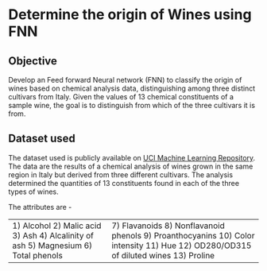 # Determine the origin of Wines using FNN

## Objective
Develop an Feed forward Neural network (FNN) to classify the origin of wines based on chemical analysis data, distinguishing among three distinct cultivars from Italy.
Given the values of 13 chemical constituents of a sample wine, the goal is to distinguish from which of the three cultivars it is from.

## Dataset used

The dataset used is publicly available on [UCI Machine Learning Repository](https://archive.ics.uci.edu/dataset/109/wine).
The data are the results of a chemical analysis of wines grown in the same region in Italy but derived from three different cultivars.
The analysis determined the quantities of 13 constituents found in each of the three types of wines. 

The attributes are -
<table border="0">
 <tr>
    <td>1) Alcohol
2) Malic acid
3) Ash
4) Alcalinity of ash  
5) Magnesium
6) Total phenols</td>
    <td>7) Flavanoids
8) Nonflavanoid phenols
9) Proanthocyanins
10) Color intensity
11) Hue
12) OD280/OD315 of diluted wines
13) Proline</td>
 </tr>
</table>



